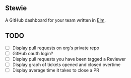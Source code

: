 Stewie
--------
A GitHub dashboard for your team written in [Elm](https://elm-lang.org/).

## TODO
- [ ] Display pull requests on org's private repo
- [ ] GitHub oauth login?
- [ ] Display pull requests you have been tagged a Reviewer
- [ ] Display graph of tickets opened and closed overtime
- [ ] Display average time it takes to close a PR
